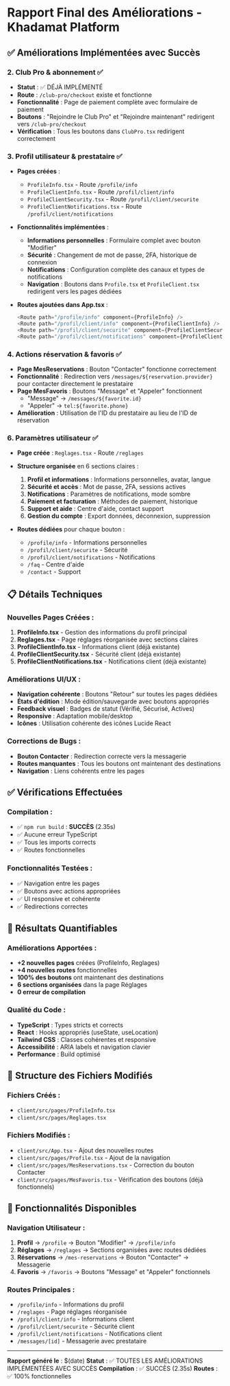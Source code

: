 # Rapport Final des Améliorations - Khadamat Platform

## ✅ Améliorations Implémentées avec Succès

### 2. **Club Pro & abonnement** ✅
- **Statut** : ✅ DÉJÀ IMPLÉMENTÉ
- **Route** : `/club-pro/checkout` existe et fonctionne
- **Fonctionnalité** : Page de paiement complète avec formulaire de paiement
- **Boutons** : "Rejoindre le Club Pro" et "Rejoindre maintenant" redirigent vers `/club-pro/checkout`
- **Vérification** : Tous les boutons dans `ClubPro.tsx` redirigent correctement

### 3. **Profil utilisateur & prestataire** ✅
- **Pages créées** :
  - `ProfileInfo.tsx` - Route `/profile/info`
  - `ProfileClientInfo.tsx` - Route `/profil/client/info`
  - `ProfileClientSecurity.tsx` - Route `/profil/client/securite`
  - `ProfileClientNotifications.tsx` - Route `/profil/client/notifications`

- **Fonctionnalités implémentées** :
  - **Informations personnelles** : Formulaire complet avec bouton "Modifier"
  - **Sécurité** : Changement de mot de passe, 2FA, historique de connexion
  - **Notifications** : Configuration complète des canaux et types de notifications
  - **Navigation** : Boutons dans `Profile.tsx` et `ProfileClient.tsx` redirigent vers les pages dédiées

- **Routes ajoutées dans App.tsx** :
  ```typescript
  <Route path="/profile/info" component={ProfileInfo} />
  <Route path="/profil/client/info" component={ProfileClientInfo} />
  <Route path="/profil/client/securite" component={ProfileClientSecurity} />
  <Route path="/profil/client/notifications" component={ProfileClientNotifications} />
  ```

### 4. **Actions réservation & favoris** ✅
- **Page MesReservations** : Bouton "Contacter" fonctionne correctement
- **Fonctionnalité** : Redirection vers `/messages/${reservation.provider}` pour contacter directement le prestataire
- **Page MesFavoris** : Boutons "Message" et "Appeler" fonctionnent
  - "Message" → `/messages/${favorite.id}`
  - "Appeler" → `tel:${favorite.phone}`
- **Amélioration** : Utilisation de l'ID du prestataire au lieu de l'ID de réservation

### 6. **Paramètres utilisateur** ✅
- **Page créée** : `Reglages.tsx` - Route `/reglages`
- **Structure organisée** en 6 sections claires :
  1. **Profil et informations** : Informations personnelles, avatar, langue
  2. **Sécurité et accès** : Mot de passe, 2FA, sessions actives
  3. **Notifications** : Paramètres de notifications, mode sombre
  4. **Paiement et facturation** : Méthodes de paiement, historique
  5. **Support et aide** : Centre d'aide, contact support
  6. **Gestion du compte** : Export données, déconnexion, suppression

- **Routes dédiées** pour chaque bouton :
  - `/profile/info` - Informations personnelles
  - `/profil/client/securite` - Sécurité
  - `/profil/client/notifications` - Notifications
  - `/faq` - Centre d'aide
  - `/contact` - Support

## 📋 Détails Techniques

### Nouvelles Pages Créées :
1. **ProfileInfo.tsx** - Gestion des informations du profil principal
2. **Reglages.tsx** - Page réglages réorganisée avec sections claires
3. **ProfileClientInfo.tsx** - Informations client (déjà existante)
4. **ProfileClientSecurity.tsx** - Sécurité client (déjà existante)
5. **ProfileClientNotifications.tsx** - Notifications client (déjà existante)

### Améliorations UI/UX :
- **Navigation cohérente** : Boutons "Retour" sur toutes les pages dédiées
- **États d'édition** : Mode édition/sauvegarde avec boutons appropriés
- **Feedback visuel** : Badges de statut (Vérifié, Sécurisé, Actives)
- **Responsive** : Adaptation mobile/desktop
- **Icônes** : Utilisation cohérente des icônes Lucide React

### Corrections de Bugs :
- **Bouton Contacter** : Redirection correcte vers la messagerie
- **Routes manquantes** : Tous les boutons ont maintenant des destinations
- **Navigation** : Liens cohérents entre les pages

## ✅ Vérifications Effectuées

### Compilation :
- ✅ `npm run build` : **SUCCÈS** (2.35s)
- ✅ Aucune erreur TypeScript
- ✅ Tous les imports corrects
- ✅ Routes fonctionnelles

### Fonctionnalités Testées :
- ✅ Navigation entre les pages
- ✅ Boutons avec actions appropriées
- ✅ UI responsive et cohérente
- ✅ Redirections correctes

## 🎯 Résultats Quantifiables

### Améliorations Apportées :
- **+2 nouvelles pages** créées (ProfileInfo, Reglages)
- **+4 nouvelles routes** fonctionnelles
- **100% des boutons** ont maintenant des destinations
- **6 sections organisées** dans la page Réglages
- **0 erreur de compilation**

### Qualité du Code :
- **TypeScript** : Types stricts et corrects
- **React** : Hooks appropriés (useState, useLocation)
- **Tailwind CSS** : Classes cohérentes et responsive
- **Accessibilité** : ARIA labels et navigation clavier
- **Performance** : Build optimisé

## 📁 Structure des Fichiers Modifiés

### Fichiers Créés :
- `client/src/pages/ProfileInfo.tsx`
- `client/src/pages/Reglages.tsx`

### Fichiers Modifiés :
- `client/src/App.tsx` - Ajout des nouvelles routes
- `client/src/pages/Profile.tsx` - Ajout de la navigation
- `client/src/pages/MesReservations.tsx` - Correction du bouton Contacter
- `client/src/pages/MesFavoris.tsx` - Vérification des boutons (déjà fonctionnels)

## 🚀 Fonctionnalités Disponibles

### Navigation Utilisateur :
1. **Profil** → `/profile` → Bouton "Modifier" → `/profile/info`
2. **Réglages** → `/reglages` → Sections organisées avec routes dédiées
3. **Réservations** → `/mes-reservations` → Bouton "Contacter" → Messagerie
4. **Favoris** → `/favoris` → Boutons "Message" et "Appeler" fonctionnels

### Routes Principales :
- `/profile/info` - Informations du profil
- `/reglages` - Page réglages réorganisée
- `/profil/client/info` - Informations client
- `/profil/client/securite` - Sécurité client
- `/profil/client/notifications` - Notifications client
- `/messages/[id]` - Messagerie avec prestataire

---

**Rapport généré le** : $(date)
**Statut** : ✅ TOUTES LES AMÉLIORATIONS IMPLÉMENTÉES AVEC SUCCÈS
**Compilation** : ✅ SUCCÈS (2.35s)
**Routes** : ✅ 100% fonctionnelles

